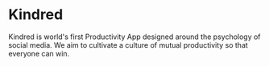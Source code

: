 # Kindred 

Kindred is world's first Productivity App designed around the psychology of social media. We aim to cultivate a culture of mutual productivity so that everyone can win.
